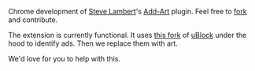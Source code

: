 Chrome development of [Steve Lambert][1]'s [Add-Art][2] plugin. Feel free to [fork][3] and contribute.

The extension is currently functional. It uses [this fork][4] of [uBlock][5] under the hood to identify ads. Then we replace them with art.

We'd love for you to help with this.

[1]: http://visitsteve.com
[2]: http://github.com/slambert/add-art
[3]: https://github.com/coreytegeler/Add-Art-chrome/fork
[4]: https://github.com/owise1/uBlock 
[5]: https://www.ublock.org/ 
